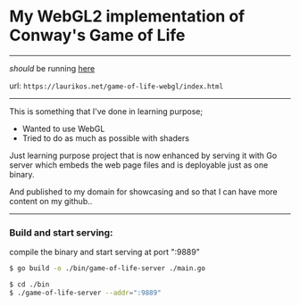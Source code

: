 # My WebGL2 implementation of Conway's Game of Life

---

_should_ be running [here](https://laurikos.net/game-of-life-webgl/index.html)

url: `https://laurikos.net/game-of-life-webgl/index.html`

---

This is something that I've done in learning purpose;

- Wanted to use WebGL
- Tried to do as much as possible with shaders

Just learning purpose project that is now enhanced by serving it with Go server which
embeds the web page files and is deployable just as one binary.

And published to my domain for showcasing and so that I can have more content
on my github..

---

### Build and start serving:

compile the binary and start serving at port ":9889"

```sh
$ go build -o ./bin/game-of-life-server ./main.go

$ cd ./bin
$ ./game-of-life-server --addr=":9889"


```
